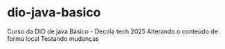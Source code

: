 # dio-java-basico
Curso da DIO de java Básico - Decola tech 2025
Alterando o conteúdo de forma local
Testando mudanças
